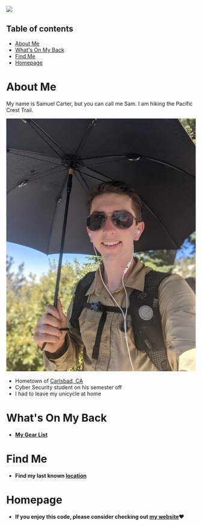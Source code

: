 [![](https://i.imgur.com/2bNEJrJ.png)](https://samuelpcarter.github.io)

## Table of contents

- [About Me](#About-Me)
- [What's On My Back](#What's-On-My-Back)
- [Find Me](#Find-Me)
- [Homepage](#Homepage)

# About Me

My name is Samuel Carter, but you can call me Sam. I am hiking the Pacific Crest Trail.

![Selfie From Mile 246](/assets/img/FacePhoto.jpg)

- Hometown of [Carlsbad, CA](https://goo.gl/maps/HaoAvtF7Pv2VAFk68)
- Cyber Security student on his semester off
- I had to leave my unicycle at home

# What's On My Back

- **[My Gear List](https://lighterpack.com/r/1jm6ok)**

# Find Me

- **Find my last known [location](https://samuelpcarter.github.io/2021-03-08-CoonCreekCabinToWhiteWaterPreserve/)**

# Homepage

- **If you enjoy this code, please consider checking out [my website](https://samuelpcarter.github.io)❤**
